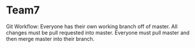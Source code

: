 # Team7

Git Workflow: 
Everyone has their own working branch off of master.
All changes must be pull requested into master.
Everyone must pull master and then merge master into their branch.